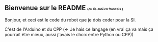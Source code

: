 ## Bienvenue sur le README <small><small><small><small>(ou lis-moi en francais )</small></small></small></small>

Bonjour, et ceci est le code du robot que je dois coder pour la SI.

C'est de l'Arduino et du CPP (<- Je hais ce langage (en vrai ça va mais ça pourrait être mieux, aussi j'avais le choix entre Python ou CPP))